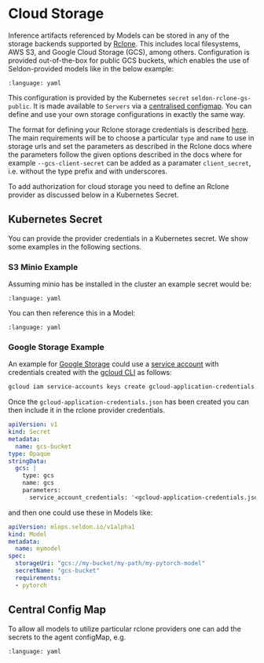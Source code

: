 # Cloud Storage

Inference artifacts referenced by Models can be stored in any of the storage backends supported by [Rclone](https://rclone.org/).
This includes local filesystems, AWS S3, and Google Cloud Storage (GCS), among others.
Configuration is provided out-of-the-box for public GCS buckets, which enables the use of Seldon-provided models like in the below example:

```{literalinclude} ../../../../../samples/models/sklearn-iris-gs.yaml 
:language: yaml
```

This configuration is provided by the Kubernetes `secret` `seldon-rclone-gs-public`.
It is made available to `Servers` via a [centralised configmap](#central-config-map).
You can define and use your own storage configurations in exactly the same way.

The format for defining your Rclone storage credentials is described [here](https://rclone.org/rc/#config-create).
The main requirements will be to choose a particular `type` and `name` to use in storage urls and set the parameters as described in the Rclone docs where the parameters follow the given options described in the docs where for example `--gcs-client-secret` can be added as a paramater `client_secret`, i.e. without the type prefix and with underscores.

To add authorization for cloud storage you need to define an Rclone provider as discussed below in a Kubernetes Secret.

## Kubernetes Secret

You can provide the provider credentials in a Kubernetes secret.
We show some examples in the following sections.

### S3 Minio Example

Assuming minio has be installed in the cluster an example secret would be:

```{literalinclude} ../../../../../samples/auth/minio-secret.yaml
:language: yaml
```

You can then reference this in a Model:

```{literalinclude} ../../../../../samples/models/sklearn-iris-minio.yaml
:language: yaml
```

### Google Storage Example

An example for [Google Storage](https://rclone.org/googlecloudstorage/) could use a [service account](https://cloud.google.com/iam/docs/service-accounts) with credentials created with the [gcloud CLI](https://cloud.google.com/sdk/gcloud/reference/iam/service-accounts/keys/create) as follows:

```bash
gcloud iam service-accounts keys create gcloud-application-credentials.json --iam-account [SA-NAME]@[PROJECT-ID].iam.gserviceaccount.com
```

Once the `gcloud-application-credentials.json` has been created you can then include it in the rclone provider credentials.

```yaml
apiVersion: v1
kind: Secret
metadata:
  name: gcs-bucket
type: Opaque
stringData:
  gcs: |
    type: gcs
    name: gcs
    parameters:
      service_account_credentials: '<gcloud-application-credentials.json>'
```

and then one could use these in Models like:

```yaml
apiVersion: mlops.seldon.io/v1alpha1
kind: Model
metadata:
  name: mymodel
spec:
  storageUri: "gcs://my-bucket/my-path/my-pytorch-model"
  secretName: "gcs-bucket"
  requirements:
  - pytorch
```

## Central Config Map

To allow all models to utilize particular rclone providers one can add the secrets to the agent configMap, e.g.

```{literalinclude} ../../../../../samples/auth/agent.yaml
:language: yaml
```
